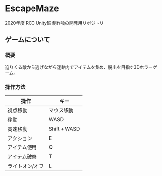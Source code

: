 # EscapeMaze
2020年度 RCC Unity班 制作物の開発用リポジトリ

## ゲームについて
### 概要
迫りくる敵から逃げながら迷路内でアイテムを集め、脱出を目指す3Dホラーゲーム。

### 操作方法
| 操作 | キー |
| ---- | ---- |
| 視点移動 | マウス移動 |
| 移動 | WASD |
| 高速移動 | Shift + WASD |
| アクション | E |
| アイテム使用 | Q |
| アイテム破棄 | T |
| ライトオン/オフ | L |
